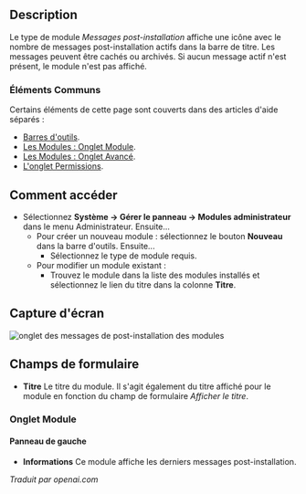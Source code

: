 <!-- Filename: Help4.x:Admin_Modules:_Post_Installation_Messages  / Display title: Modules : Messages post-installation -->

## Description

Le type de module *Messages post-installation* affiche une icône avec le nombre de messages post-installation actifs dans la barre de titre. Les messages peuvent être cachés ou archivés. Si aucun message actif n'est présent, le module n'est pas affiché.

### Éléments Communs

Certains éléments de cette page sont couverts dans des articles d'aide séparés :

* [Barres d'outils](jdocmanual?article=help/common-elements/toolbars).
* [Les Modules : Onglet Module](jdocmanual?article=help/modules/modules-module-tab).
* [Les Modules : Onglet Avancé](jdocmanual?article=help/modules/modules-advanced-tab).
* [L'onglet Permissions](jdocmanual?article=help/common-elements/edit-permissions).

## Comment accéder

- Sélectionnez **Système → Gérer le panneau → Modules administrateur** dans le
  menu Administrateur. Ensuite...
  - Pour créer un nouveau module : sélectionnez le bouton **Nouveau** dans la barre d'outils. Ensuite...
    - Sélectionnez le type de module requis.
  - Pour modifier un module existant :
    - Trouvez le module dans la liste des modules installés et sélectionnez le
      lien du titre dans la colonne **Titre**.

## Capture d'écran

![onglet des messages de post-installation des modules](../../../fr/images/modules-admin/modules-post-installation-messages-module-tab.png)

## Champs de formulaire

- **Titre** Le titre du module. Il s'agit également du titre affiché
  pour le module en fonction du champ de formulaire *Afficher le titre*.

### Onglet Module

#### Panneau de gauche

- **Informations** Ce module affiche les derniers messages post-installation.

*Traduit par openai.com*

